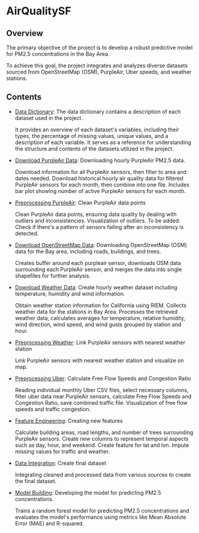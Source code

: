 # AirQualitySF

## Overview

The primary objective of the project is to develop a robust predictive model for PM2.5 concentrations in the Bay Area.

To achieve this goal, the project integrates and analyzes diverse datasets sourced from OpenStreetMap (OSM), PurpleAir, Uber speeds, and weather stations.

## Contents

-   [Data Dictionary](DataDictionary.md): The data dictionary contains a description of each dataset used in the project.

    It provides an overview of each dataset's variables, including their types, the percentage of missing values, unique values, and a description of each variable. It serves as a reference for understanding the structure and contents of the datasets utilized in the project.
    
-   [Download PurpleAir Data](DownloadPurpleAirData.md): Downloading hourly PurpleAir PM2.5 data.

    Download information for all PurpleAir sensors, then filter to area and dates needed. Download historical hourly air quality data for filtered PurpleAir sensors for each month, then combine into one file. Includes bar plot showing number of active PurpleAir sensors for each month.
    
-   [Preprocessing PurpleAir](PreprocessingPurpleAir.md): Clean PurpleAir data points

    Clean PurpleAir data points, ensuring data quality by dealing with outliers and inconsistencies. Visualization of outliers. To be added: Check if there's a pattern of sensors failing after an inconsistency is detected.

-   [Download OpenStreetMap Data](DownloadOSMData.md): Downloading OpenStreetMap (OSM) data for the Bay area, including roads, buildings, and trees.

    Creates buffer around each purpleair sensor, downloads OSM data surrounding each PurpleAir sensor, and merges the data into single shapefiles for further analysis.

-   [Download Weather Data](DownloadWeatherData.md): Create hourly weather dataset including temperature, humidity and wind information.

    Obtain weather station information for California using RIEM. Collects weather data for the stations in Bay Area. Processes the retrieved weather data, calculates averages for temperature, relative humidity, wind direction, wind speed, and wind gusts grouped by station and hour.

-   [Preprocessing Weather](PreprocessingWeather.md): Link PurpleAir sensors with nearest weather station

    Link PurpleAir sensors with nearest weather station and visualize on map.

-   [Preprocessing Uber](PreprocessingUber.md): Calculate Free Flow Speeds and Congestion Ratio

    Reading individual monthly Uber CSV files, select necessary columns, filter uber data near PurpleAir sensors, calculate Free Flow Speeds and Congestion Ratio, save combined traffic file. Visualization of free flow speeds and traffic congestion.

-   [Feature Engineering](FeatureEngineering.md): Creating new features

    Calculate building areas, road lengths, and number of trees surrounding PurpleAir sensors. Create new columns to represent temporal aspects such as day, hour, and weekend. Create feature for lat and lon. Impute missing values for traffic and weather.

-   [Data Integration](DataIntegration.md): Create final dataset

    Integrating cleaned and processed data from various sources to create the final dataset.

-   [Model Building](ModelBuilding.md): Developing the model for predicting PM2.5 concentrations.

    Trains a random forest model for predicting PM2.5 concentrations and evaluates the model's performance using metrics like Mean Absolute Error (MAE) and R-squared.

